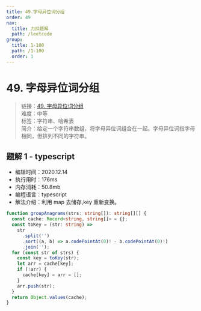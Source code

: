 ```yaml
---
title: 49.字母异位词分组
order: 49
nav:
  title: 力扣题解
  path: /leetcode
group:
  title: 1-100
  path: /1-100
  order: 1
---
```


# 49. 字母异位词分组

> 链接：[49. 字母异位词分组](https://leetcode-cn.com/problems/group-anagrams/)  
> 难度：中等  
> 标签：字符串、哈希表  
> 简介：给定一个字符串数组，将字母异位词组合在一起。字母异位词指字母相同，但排列不同的字符串。

## 题解 1 - typescript

- 编辑时间：2020.12.14
- 执行用时：176ms
- 内存消耗：50.8mb
- 编程语言：typescript
- 解法介绍：利用 map 去储存,key 重新变换。

```typescript
function groupAnagrams(strs: string[]): string[][] {
  const cache: Record<string, string[]> = {};
  const toKey = (str: string) =>
    str
      .split('')
      .sort((a, b) => a.codePointAt(0)! - b.codePointAt(0)!)
      .join('');
  for (const str of strs) {
    const key = toKey(str);
    let arr = cache[key];
    if (!arr) {
      cache[key] = arr = [];
    }
    arr.push(str);
  }
  return Object.values(cache);
}
```
